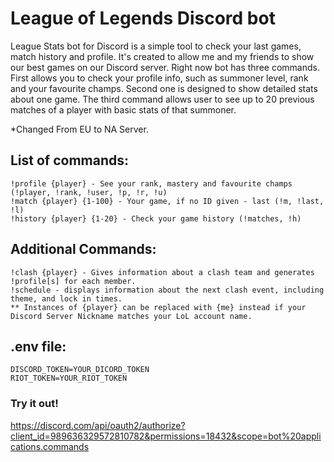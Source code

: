 # League of Legends Discord bot

League Stats bot for Discord is a simple tool to check your last games, match history and profile. It's created to allow me and my friends to show our best games on our Discord server. Right now bot has three commands. First allows you to check your profile info, such as summoner level, rank and your favourite champs. Second one is designed to show detailed stats about one game. The third command allows user to see up to 20 previous matches of a player with basic stats of that summoner.

*Changed From EU to NA Server.

## List of commands:
```
!profile {player} - See your rank, mastery and favourite champs (!player, !rank, !user, !p, !r, !u)
!match {player} {1-100} - Your game, if no ID given - last (!m, !last, !l)
!history {player} {1-20} - Check your game history (!matches, !h)

```
## Additional Commands:
```
!clash {player} - Gives information about a clash team and generates !profile[s] for each member.
!schedule - displays information about the next clash event, including theme, and lock in times.
** Instances of {player} can be replaced with {me} instead if your Discord Server Nickname matches your LoL account name.
```
 

## .env file:
```
DISCORD_TOKEN=YOUR_DICORD_TOKEN
RIOT_TOKEN=YOUR_RIOT_TOKEN
```

### Try it out!
https://discord.com/api/oauth2/authorize?client_id=989636329572810782&permissions=18432&scope=bot%20applications.commands
